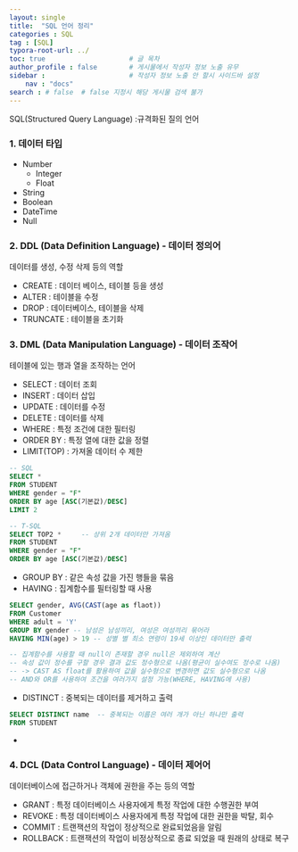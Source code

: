 ```yaml
---
layout: single
title:  "SQL 언어 정리"
categories : SQL
tag : [SQL]
typora-root-url: ../
toc: true                     # 글 목차
author_profile : false        # 게시물에서 작성자 정보 노출 유무
sidebar :                     # 작성자 정보 노출 안 할시 사이드바 설정
    nav : "docs"
search : # false  # false 지정시 해당 게시물 검색 불가
---
```


SQL(Structured Query Language) :규격화된 질의 언어

### 1. 데이터 타입

- Number
  - Integer
  - Float
- String
- Boolean
- DateTime
- Null



### 2. DDL (Data Definition Language) - 데이터 정의어

데이터를 생성, 수정 삭제 등의 역할

- CREATE : 데이터 베이스, 테이블 등을 생성
- ALTER : 테이블을 수정
- DROP : 데이터베이스, 테이블을 삭제
- TRUNCATE : 테이블을 초기화



### 3. DML (Data Manipulation Language) - 데이터 조작어

테이블에 있는 행과 열을 조작하는 언어

- SELECT : 데이터 조회
- INSERT : 데이터 삽입
- UPDATE : 데이터를 수정
- DELETE : 데이터를 삭제
- WHERE : 특정 조건에 대한 필터링
- ORDER BY : 특정 열에 대한 값을 정렬
- LIMIT(TOP) : 가져올 데이터 수 제한

``` sql
-- SQL
SELECT * 
FROM STUDENT
WHERE gender = "F"
ORDER BY age [ASC(기본값)/DESC]
LIMIT 2

-- T-SQL
SELECT TOP2 *     -- 상위 2개 데이터만 가져옴
FROM STUDENT
WHERE gender = "F"
ORDER BY age [ASC(기본값)/DESC]
```

- GROUP BY : 같은 속성 값을 가진 행들을 묶음
- HAVING : 집계함수를 필터링할 때 사용

``` sql
SELECT gender, AVG(CAST(age as flaot))
FROM Customer
WHERE adult = 'Y'
GROUP BY gender -- 남성은 남성끼리, 여성은 여성끼리 묶어라
HAVING MIN(age) > 19 -- 성별 별 최소 연령이 19세 이상인 데이터만 출력

-- 집계함수를 사용할 때 null이 존재할 경우 null은 제외하여 계산
-- 속성 값이 정수를 구할 경우 결과 값도 정수형으로 나옴(평균이 실수여도 정수로 나옴)
-- -> CAST AS float를 활용하여 값을 실수형으로 변경하면 값도 실수형으로 나옴
-- AND와 OR를 사용하여 조건을 여러가지 설정 가능(WHERE, HAVING에 사용)
```

- DISTINCT : 중복되는 데이터를 제거하고 출력

```SQL
SELECT DISTINCT name  -- 중복되는 이름은 여러 개가 아닌 하나만 출력
FROM STUDENT
```

- 



### 4. DCL (Data Control Language) - 데이터 제어어

데이터베이스에 접근하거나 객체에 권한을 주는 등의 역할

- GRANT : 특정 데이터베이스 사용자에게 특정 작업에 대한 수행권한 부여
- REVOKE : 특정 데이터베이스 사용자에게 특정 작업에 대한 권한을 박탈, 회수
- COMMIT : 트랜잭션의 작업이 정상적으로 완료되었음을 알림
- ROLLBACK : 트랜잭션의 작업이 비정상적으로 종료 되었을 때 원래의 상태로 복구



